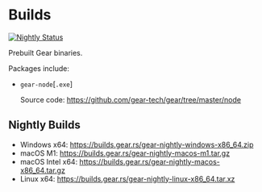 # Builds

[![Nightly Status](https://github.com/gear-tech/builds/workflows/Nightly/badge.svg)](https://github.com/gear-tech/builds/actions/workflows/nightly.yml?query=branch%3Amaster)

Prebuilt Gear binaries.

Packages include:

* `gear-node`[`.exe`]

  Source code: https://github.com/gear-tech/gear/tree/master/node

## Nightly Builds

* Windows x64: https://builds.gear.rs/gear-nightly-windows-x86_64.zip
* macOS M1: https://builds.gear.rs/gear-nightly-macos-m1.tar.gz
* macOS Intel x64: https://builds.gear.rs/gear-nightly-macos-x86_64.tar.gz
* Linux x64: https://builds.gear.rs/gear-nightly-linux-x86_64.tar.xz
